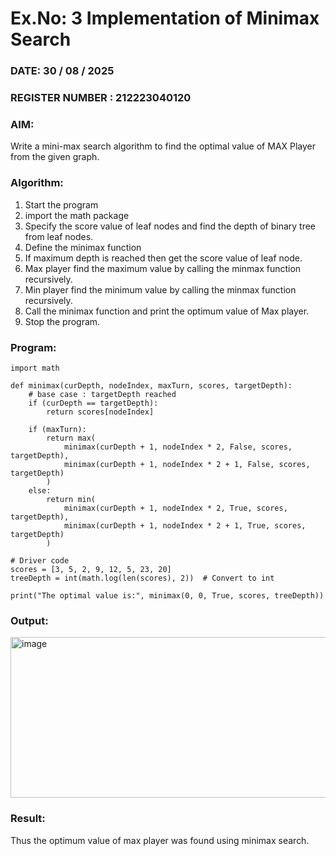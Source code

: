 # Ex.No: 3  Implementation of Minimax Search
### DATE: 30 / 08 / 2025                                                                         
### REGISTER NUMBER : 212223040120
### AIM: 
Write a mini-max search algorithm to find the optimal value of MAX Player from the given graph.
### Algorithm:
1. Start the program
2. import the math package
3. Specify the score value of leaf nodes and find the depth of binary tree from leaf nodes.
4. Define the minimax function
5. If maximum depth is reached then get the score value of leaf node.
6. Max player find the maximum value by calling the minmax function recursively.
7. Min player find the minimum value by calling the minmax function recursively.
8. Call the minimax function  and print the optimum value of Max player.
9. Stop the program. 

### Program:
```
import math

def minimax(curDepth, nodeIndex, maxTurn, scores, targetDepth):
    # base case : targetDepth reached
    if (curDepth == targetDepth):
        return scores[nodeIndex]

    if (maxTurn):
        return max(
            minimax(curDepth + 1, nodeIndex * 2, False, scores, targetDepth),
            minimax(curDepth + 1, nodeIndex * 2 + 1, False, scores, targetDepth)
        )
    else:
        return min(
            minimax(curDepth + 1, nodeIndex * 2, True, scores, targetDepth),
            minimax(curDepth + 1, nodeIndex * 2 + 1, True, scores, targetDepth)
        )

# Driver code
scores = [3, 5, 2, 9, 12, 5, 23, 20]
treeDepth = int(math.log(len(scores), 2))  # Convert to int

print("The optimal value is:", minimax(0, 0, True, scores, treeDepth))
```

### Output:

<img width="770" height="257" alt="image" src="https://github.com/user-attachments/assets/78ecae1b-95e1-45d0-b3c6-1eea9bdea844" />


### Result:
Thus the optimum value of max player was found using minimax search.
